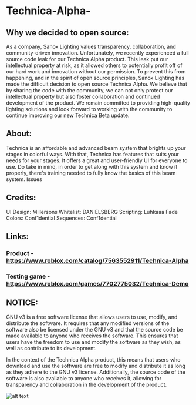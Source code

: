 # Technica-Alpha-
## Why we decided to open source:
As a company, Sanox Lighting values transparency, collaboration, and community-driven innovation. Unfortunately, we recently experienced a full source code leak for our Technica Alpha product. This leak put our intellectual property at risk, as it allowed others to potentially profit off of our hard work and innovation without our permission. To prevent this from happening, and in the spirit of open source principles, Sanox Lighting has made the difficult decision to open source Technica Alpha. We believe that by sharing the code with the community, we can not only protect our intellectual property but also foster collaboration and continued development of the product. We remain committed to providing high-quality lighting solutions and look forward to working with the community to continue improving our new Technica Beta update.

## About:
Technica is an affordable and advanced beam system that brights up your stages in colorful ways. With that, Technica has features that suits your needs for your stages. It offers a great and user-friendly UI for everyone to use.
Do take in mind, in order to get along with this system and know it properly, there's training needed to fully know the basics of this beam system.
Issues

## Credits:
UI Design: Millersons
Whitelist: DANIELSBERG
Scripting: Luhkaaa
Fade Colors: Conf1dential
Sequences: Conf1dential

## Links:
### Product - https://www.roblox.com/catalog/7563552911/Technica-Alpha
### Testing game - https://www.roblox.com/games/7702775032/Technica-Demo

<script src="https://emgithub.com/embed-v2.js?target=https%3A%2F%2Fgithub.com%2Fdotnet%2Fcorefx%2Fblob%2Fmaster%2Fsrc%2FSystem.ObjectModel%2Fsrc%2FSystem%2FWindows%2FInput%2FICommand.cs&style=default&type=code&showBorder=on&showLineNumbers=on&showFileMeta=on&showCopy=on"></script>


## NOTICE:
GNU v3 is a free software license that allows users to use, modify, and distribute the software. It requires that any modified versions of the software also be licensed under the GNU v3 and that the source code be made available to anyone who receives the software. This ensures that users have the freedom to use and modify the software as they wish, as well as contribute to its development.

In the context of the Technica Alpha product, this means that users who download and use the software are free to modify and distribute it as long as they adhere to the GNU v3 license. Additionally, the source code of the software is also available to anyone who receives it, allowing for transparency and collaboration in the development of the product.


![alt text](https://media.discordapp.net/attachments/879448285356630016/1051958435907899493/technica.png)
